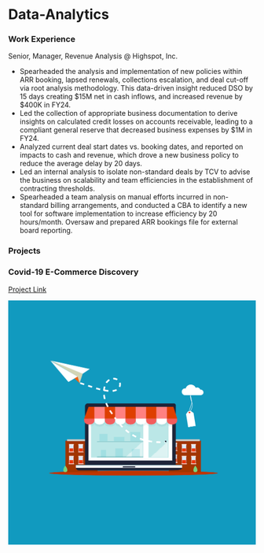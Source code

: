 # Data-Analytics

### Work Experience
Senior, Manager, Revenue Analysis @ Highspot, Inc. 

- Spearheaded the analysis and implementation of new policies within ARR booking, lapsed renewals, collections escalation, and deal cut-off via root analysis methodology. This data-driven insight reduced DSO by 15 days creating $15M net in cash inflows, and increased revenue by $400K in FY24. 
- Led the collection of appropriate business documentation to derive insights on calculated credit losses on accounts receivable, leading to a compliant general reserve that decreased business expenses by $1M in FY24. 
- Analyzed current deal start dates vs. booking dates, and reported on impacts to cash and revenue, which drove a new business policy to reduce the average delay by 20 days. 
- Led an internal analysis to isolate non-standard deals by TCV to advise the business on scalability and team efficiencies in the establishment of contracting thresholds. 
- Spearheaded a team analysis on manual efforts incurred in non-standard billing arrangements, and conducted a CBA to identify a new tool for software implementation to increase efficiency by 20 hours/month. 
Oversaw and prepared ARR bookings file for external board reporting. 

### Projects 
### Covid-19 E-Commerce Discovery 
[Project Link](https://)

![Covid-19 E-Commerce Discovery](/Assets/Store.jpeg)

